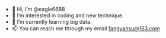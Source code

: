 - 👋 Hi, I’m @eagle6688
- 👀 I’m interested in coding and new technique.
- 🌱 I’m currently learning big data.
- 📫 You can reach me through my email fangyansu@163.com

